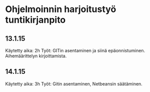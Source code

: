 # Ohjelmoinnin harjoitustyö tuntikirjanpito

## 13.1.15
Käytetty aika: 2h 
Työt: GITin asentaminen ja siinä epäonnistuminen. Aihemäärittelyn kirjoittamista.

## 14.1.15
Käytetty aika: 3h
Työt: Gitin asentaminen, Netbeansin säätäminen.
